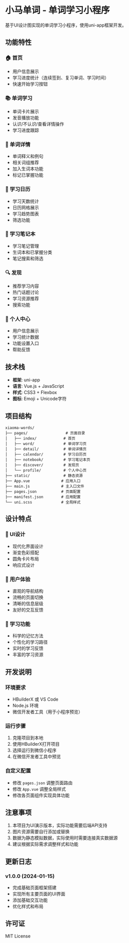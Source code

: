 # 小马单词 - 单词学习小程序

基于UI设计图实现的单词学习小程序，使用uni-app框架开发。

## 功能特性

### 🏠 首页
- 用户信息展示
- 学习进度统计（连续签到、复习单词、学习时间）
- 快速开始学习按钮

### 📚 单词学习
- 单词卡片展示
- 发音播放功能
- 认识/不认识/查看详情操作
- 学习进度跟踪

### 📖 单词详情
- 单词释义和例句
- 相关词组推荐
- 加入生词本功能
- 标记已掌握功能

### 📅 学习日历
- 学习天数统计
- 日历网格展示
- 学习趋势图表
- 筛选功能

### 📝 学习笔记本
- 学习笔记管理
- 生词本和已掌握分类
- 笔记搜索和筛选

### 🔍 发现
- 推荐学习内容
- 热门话题讨论
- 学习资源推荐
- 搜索功能

### 👤 个人中心
- 用户信息展示
- 学习统计数据
- 功能设置入口
- 帮助反馈

## 技术栈

- **框架**: uni-app
- **语言**: Vue.js + JavaScript
- **样式**: CSS3 + Flexbox
- **图标**: Emoji + Unicode字符

## 项目结构

```
xiaoma-words/
├── pages/                 # 页面目录
│   ├── index/            # 首页
│   ├── word/             # 单词学习页
│   ├── detail/           # 单词详情页
│   ├── calendar/         # 学习日历页
│   ├── notebook/         # 学习笔记本页
│   ├── discover/         # 发现页
│   └── profile/          # 个人中心页
├── static/               # 静态资源
├── App.vue              # 应用入口
├── main.js              # 主入口文件
├── pages.json           # 页面配置
├── manifest.json        # 应用配置
└── uni.scss             # 全局样式
```

## 设计特点

### 🎨 UI设计
- 现代化界面设计
- 渐变色彩搭配
- 圆角卡片布局
- 响应式设计

### 📱 用户体验
- 直观的导航结构
- 流畅的页面切换
- 清晰的信息层级
- 友好的交互反馈

### 🎯 学习功能
- 科学的记忆方法
- 个性化的学习路径
- 实时的学习反馈
- 丰富的学习资源

## 开发说明

### 环境要求
- HBuilderX 或 VS Code
- Node.js 环境
- 微信开发者工具（用于小程序预览）

### 运行步骤
1. 克隆项目到本地
2. 使用HBuilderX打开项目
3. 选择运行到微信小程序
4. 在微信开发者工具中预览

### 自定义配置
- 修改 `pages.json` 调整页面路由
- 修改 `App.vue` 调整全局样式
- 修改各页面组件实现具体功能

## 注意事项

1. 本项目为UI演示版本，实际功能需要后端API支持
2. 图片资源需要自行添加或替换
3. 数据为静态模拟数据，实际使用时需要连接真实数据源
4. 建议根据实际需求调整样式和功能

## 更新日志

### v1.0.0 (2024-01-15)
- 完成基础页面框架搭建
- 实现所有主要页面的UI界面
- 添加基础交互功能
- 优化样式和布局

## 许可证

MIT License
